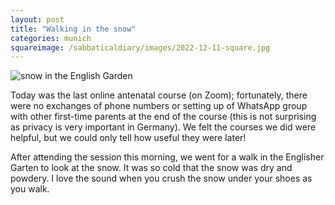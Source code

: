 ```yaml
---
layout: post
title: "Walking in the snow"
categories: munich
squareimage: /sabbaticaldiary/images/2022-12-11-square.jpg
---
```

<img src="/sabbaticaldiary/images/2022-12-11.jpg" alt="snow in the English Garden" class="center">

Today was the last online antenatal course (on Zoom); fortunately, there were no exchanges of phone numbers or setting up of WhatsApp group with other first-time parents at the end of the course (this is not surprising as privacy is very important in Germany). We felt the courses we did were helpful, but we could only tell how useful they were later! 

After attending the session this morning, we went for a walk in the Englisher Garten to look at the snow. It was so cold that the snow was dry and powdery. I love the sound when you crush the snow under your shoes as you walk.